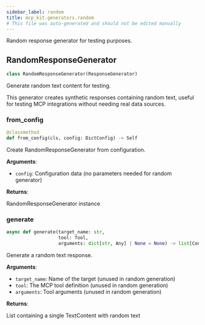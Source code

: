 ```yaml
---
sidebar_label: random
title: mcp_kit.generators.random
# This file was auto-generated and should not be edited manually
---
```


Random response generator for testing purposes.

## RandomResponseGenerator

```python
class RandomResponseGenerator(ResponseGenerator)
```

Generate random text content for testing.

This generator creates synthetic responses containing random text,
useful for testing MCP integrations without needing real data sources.

### from\_config

```python
@classmethod
def from_config(cls, config: DictConfig) -> Self
```

Create RandomResponseGenerator from configuration.

**Arguments**:

- `config`: Configuration data (no parameters needed for random generator)

**Returns**:

RandomResponseGenerator instance

### generate

```python
async def generate(target_name: str,
                   tool: Tool,
                   arguments: dict[str, Any] | None = None) -> list[Content]
```

Generate a random text response.

**Arguments**:

- `target_name`: Name of the target (unused in random generation)
- `tool`: The MCP tool definition (unused in random generation)
- `arguments`: Tool arguments (unused in random generation)

**Returns**:

List containing a single TextContent with random text

